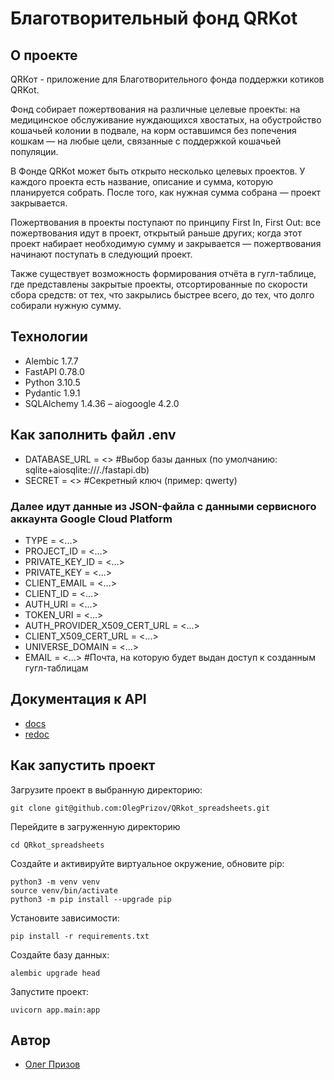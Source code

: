# Благотворительный фонд QRKot

## О проекте

QRКот - приложение для Благотворительного фонда поддержки котиков QRKot.

Фонд собирает пожертвования на различные целевые проекты: на медицинское обслуживание нуждающихся хвостатых, на обустройство кошачьей колонии в подвале, на корм оставшимся без попечения кошкам — на любые цели, связанные с поддержкой кошачьей популяции.

В Фонде QRKot может быть открыто несколько целевых проектов. У каждого проекта есть название, описание и сумма, которую планируется собрать. После того, как нужная сумма собрана — проект закрывается.

Пожертвования в проекты поступают по принципу First In, First Out: все пожертвования идут в проект, открытый раньше других; когда этот проект набирает необходимую сумму и закрывается — пожертвования начинают поступать в следующий проект.

Также существует возможность формирования отчёта в гугл-таблице, где представлены закрытые проекты, отсортированные по скорости сбора средств: от тех, что закрылись быстрее всего, до тех, что долго собирали нужную сумму.

## Технологии
- Alembic 1.7.7
- FastAPI 0.78.0
- Python 3.10.5
- Pydantic 1.9.1
- SQLAlchemy 1.4.36
– aiogoogle 4.2.0

## Как заполнить файл .env
- DATABASE_URL = <> #Выбор базы данных (по умолчанию: sqlite+aiosqlite:///./fastapi.db)
- SECRET = <> #Секретный ключ (пример: qwerty)
### Далее идут данные из JSON-файла с данными сервисного аккаунта Google Cloud Platform
- TYPE = <...>
- PROJECT_ID = <...>
- PRIVATE_KEY_ID = <...>
- PRIVATE_KEY = <...>
- CLIENT_EMAIL = <...>
- CLIENT_ID = <...>
- AUTH_URI = <...>
- TOKEN_URI = <...>
- AUTH_PROVIDER_X509_CERT_URL = <...>
- CLIENT_X509_CERT_URL = <...>
- UNIVERSE_DOMAIN = <...>
- EMAIL = <...> #Почта, на которую будет выдан доступ к созданным гугл-таблицам

## Документация к API
- [docs](http://127.0.0.1:8000/docs)
- [redoc](http://127.0.0.1:8000/redoc)

## Как запустить проект
Загрузите проект в выбранную директорию:
```
git clone git@github.com:OlegPrizov/QRkot_spreadsheets.git
```

Перейдите в загруженную директорию
```
cd QRkot_spreadsheets
```

Создайте и активируйте виртуальное окружение, обновите pip:
```
python3 -m venv venv
source venv/bin/activate
python3 -m pip install --upgrade pip
```

Установите зависимости:
```
pip install -r requirements.txt
```

Создайте базу данных:
```
alembic upgrade head
```

Запустите проект:
```
uvicorn app.main:app
```
## Автор
- [Олег Призов](https://github.com/OlegPrizov)